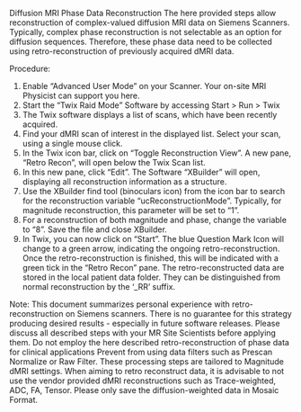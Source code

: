 Diffusion MRI Phase Data Reconstruction
The here provided steps allow reconstruction of complex-valued diffusion MRI data on Siemens Scanners. Typically, complex phase reconstruction is not selectable as an option for diffusion sequences. Therefore, these phase data need to be collected using retro-reconstruction of previously acquired dMRI data. 


Procedure:
1. Enable “Advanced User Mode” on your Scanner. Your on-site MRI Physicist can support you here. 
2. Start the “Twix Raid Mode” Software by accessing Start > Run > Twix
3. The Twix software displays a list of scans, which have been recently acquired. 
4. Find your dMRI scan of interest in the displayed list. Select your scan, using a single mouse click.
5. In the Twix icon bar, click on “Toggle Reconstruction View”. A new pane, “Retro Recon”, will open below the Twix Scan list.
6. In this new pane, click “Edit”. The Software “XBuilder” will open, displaying all reconstruction information as a structure. 
7. Use the XBuilder find tool (binoculars icon) from the icon bar to search for the reconstruction variable “ucReconstructionMode”. Typically, for magnitude reconstruction, this parameter will be set to “1”.
8. For a reconstruction of both magnitude and phase, change the variable to “8”. Save the file and close XBuilder. 
9. In Twix, you can now click on “Start”. The blue Question Mark Icon will change to a green arrow, indicating the ongoing retro-reconstruction. Once the retro-reconstruction is finished, this will be indicated with a green tick in the “Retro Recon” pane. The retro-reconstructed data are stored in the local patient data folder. They can be distinguished from normal reconstruction by the ‘_RR’ suffix.  

Note:
This document summarizes personal experience with retro-reconstruction on Siemens scanners. There is no guarantee for this strategy producing desired results - especially in future software releases. Please discuss all described steps with your MR Site Scientists before applying them. 
Do not employ the here described retro-reconstruction of phase data for clinical applications
Prevent from using data filters such as Prescan Normalize or Raw Filter. These processing steps are tailored to Magnitude dMRI settings. 
When aiming to retro reconstruct data, it is advisable to not use the vendor provided dMRI reconstructions such as Trace-weighted, ADC, FA, Tensor. Please only save the diffusion-weighted data in Mosaic Format. 

